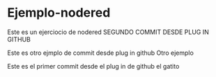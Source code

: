 # Ejemplo-nodered
Este es un ejerciocio de nodered
SEGUNDO COMMIT DESDE PLUG IN GITHUB

Este es otro ejmplo de commit desde plug in github
Otro ejemplo

Este es el primer commit desde el plug in de github el gatito